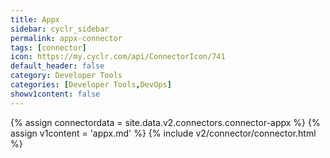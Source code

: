 ```yaml
---
title: Appx
sidebar: cyclr_sidebar
permalink: appx-connector
tags: [connector]
icon: https://my.cyclr.com/api/ConnectorIcon/741
default_header: false
category: Developer Tools
categories: [Developer Tools,DevOps]
showv1content: false
---
```

{% assign connectordata = site.data.v2.connectors.connector-appx %}
{% assign v1content = 'appx.md' %}
{% include v2/connector/connector.html %}	